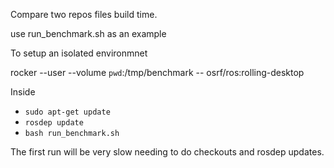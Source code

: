 

Compare two repos files build time.

use run_benchmark.sh as an example

To setup an isolated environmnet


rocker --user --volume `pwd`:/tmp/benchmark -- osrf/ros:rolling-desktop

Inside
* `sudo apt-get update`
* `rosdep update`
* `bash run_benchmark.sh`

The first run will be very slow needing to do checkouts and rosdep updates. 